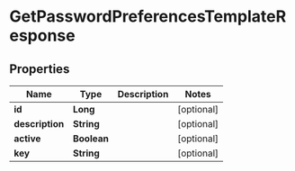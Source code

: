 
# GetPasswordPreferencesTemplateResponse

## Properties
Name | Type | Description | Notes
------------ | ------------- | ------------- | -------------
**id** | **Long** |  |  [optional]
**description** | **String** |  |  [optional]
**active** | **Boolean** |  |  [optional]
**key** | **String** |  |  [optional]



